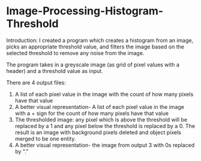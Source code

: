 # Image-Processing-Histogram-Threshold

Introduction:
I created a program which creates a histogram from an image, picks an appropriate threshold value, and filters the image based on the selected threshold to remove any noise from the image. 

The program takes in a greyscale image (as grid of pixel values with a header) and a threshold value as input. 

There are 4 output files:
1. A list of each pixel value in the image with the count of how many pixels have that value
2. A better visual representation- A list of each pixel value in the image with a + sign for the count of how many pixels have that value
3. The thresholded image: any pixel which is above the threshold will be replaced by a 1 and any pixel below the threshold is replaced by a 0. 
   The result is an image with background pixels deleted and object pixels merged to be one entity.
4. A better visual representation- the image from output 3 with 0s replaced by "."

